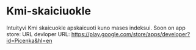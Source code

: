 # Kmi-skaiciuokle
Intuityvi Kmi skaicuokle apskaicuoti kuno mases indeksui.
Soon on app store: URL
devloper URL:
https://play.google.com/store/apps/developer?id=Picenka&hl=en
